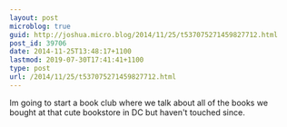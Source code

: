 ```yaml
---
layout: post
microblog: true
guid: http://joshua.micro.blog/2014/11/25/t537075271459827712.html
post_id: 39706
date: 2014-11-25T13:48:17+1100
lastmod: 2019-07-30T17:41:41+1100
type: post
url: /2014/11/25/t537075271459827712.html
---
```

Im going to start a book club where we talk about all of the books we bought at that cute bookstore in DC but haven't touched since.
